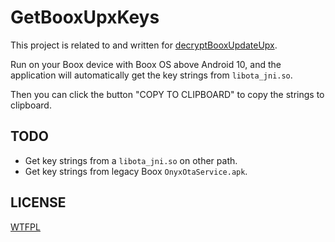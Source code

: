 # GetBooxUpxKeys

This project is related to and written for [decryptBooxUpdateUpx](https://github.com/Hagb/decryptBooxUpdateUpx).

Run on your Boox device with Boox OS above Android 10, and the application will automatically get the key strings from `libota_jni.so`.

Then you can click the button "COPY TO CLIPBOARD" to copy the strings to clipboard.

## TODO

- Get key strings from a `libota_jni.so` on other path.
- Get key strings from legacy Boox `OnyxOtaService.apk`.

## LICENSE

[WTFPL](./LICENSE.txt)
